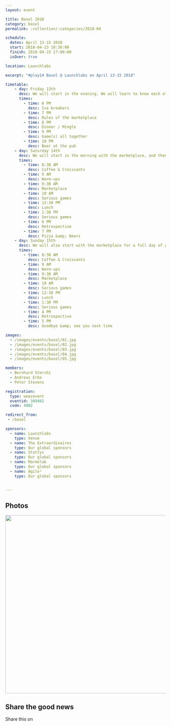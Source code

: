```yaml
---
layout: event

title: Basel 2018
category: basel
permalink: :collection/:categories/2018-04

schedule:
  dates: April 13-15 2018
  start: 2018-04-13 18:30:00
  finish: 2018-04-15 17:00:00
  isOver: true

location: Launchlabs

excerpt: "#play14 Basel @ Launchlabs on April 13-15 2018"

timetable:
    - day: Friday 13th
      desc: We will start in the evening. We will learn to know each other and share a nice dinner all together.
      times:
        - time: 6 PM
          desc: Ice breakers
        - time: 7 PM
          desc: Rules of the marketplace
        - time: 8 PM
          desc: Dinner / Mingle
        - time: 9 PM
          desc: Game(s) all together
        - time: 10 PM
          desc: Beer at the pub
    - day: Saturday 14th
      desc: We will start in the morning with the marketplace, and then we will play games all day long.
      times:
        - time: 8:30 AM
          desc: Coffee & Croissants
        - time: 9 AM
          desc: Warm-ups
        - time: 9:30 AM
          desc: Marketplace
        - time: 10 AM
          desc: Serious games
        - time: 12:30 PM
          desc: Lunch
        - time: 1:30 PM
          desc: Serious games
        - time: 6 PM
          desc: Retrospective
        - time: 7 PM
          desc: Pizza &amp; Beers
    - day: Sunday 15th
      desc: We will also start with the marketplace for a full day of games. Whoever needs to catch a plane can leave earlier.
      times:
        - time: 8:30 AM
          desc: Coffee & Croissants
        - time: 9 AM
          desc: Warm-ups
        - time: 9:30 AM
          desc: Marketplace
        - time: 10 AM
          desc: Serious games
        - time: 12:30 PM
          desc: Lunch
        - time: 1:30 PM
          desc: Serious games
        - time: 4 PM
          desc: Retrospective
        - time: 5 PM
          desc: Goodbye &amp; see you next time

images:
  - /images/events/basel/01.jpg
  - /images/events/basel/02.jpg
  - /images/events/basel/03.jpg
  - /images/events/basel/04.jpg
  - /images/events/basel/05.jpg

members:
  - Bernhard Sterchi
  - Andreas Erbe
  - Peter Stevens

registration: 
  type: weezevent
  eventid: 309482
  code: 4802

redirect_from:
 - /basel

sponsors:
  - name: Launchlabs
    type: Venue
  - name: The Extraordinaires
    type: Our global sponsors
  - name: Stattys
    type: Our global sponsors
  - name: Marmelab
    type: Our global sponsors
  - name: Agile²
    type: Our global sponsors


---
```


## Photos

<a href='https://photos.app.goo.gl/9fPzpslzRCUBEggN2' target="_blank">
  <img src='https://lh3.googleusercontent.com/Mt06nG2AqLYEesbWx5-C3sSjOQQ7_tgADNWCmPb2Wbfx1odtNR5aXZ_XjP3EDk71-buFvZQWrS8U8-jU8oFq46CXeyWOH7v8-MPckqXwRi5FYzPysTmjgzf2JI4RMAZzFhmOZoRf1x2LJlvsiw0-Iu0Lo0D7i3XFNAoXHST-d496ySXbScFt7JIULedIRaKsCgm2_SDcnHE7mTwciiyzNbTnI-NlYr-BXiqe2Sda6diR9KlEvseIuxfWsLeBFgmP_2W3ijtqs5zHBHwl3e8fswV6CU0TItwMmMpfehKHib8cJMvyVKmlgNIOTPFORBc49lsP15p06H-XgRTO3dEXr3ilLUDkn7x9M5LywpCkLPSWi013cYUb4YdTnDyaRhTqw8uvWDVwktM0--b3OpHouN8EtjhKSagQ-886hsoNpk_0NnT6IqNmVNYt-gfkfLErpFL69Gw2FzJC9DB07nMCSJZjNPpQ35WyTbHLd7RVgFh5RsNiAMkGL78Yw3md5EzvqimAp8Yj9UYE6SFgrTv0STLyCsqMRv-U3TfCKi_FG7ka2DDZUVe4VX26ns0IL8TXMg07YFTUPngFBRqhbxsQcKBmsYSe7BBj84N-CeEbbwHOh0LN1baJl7W4XYY2D3QPPGTyd0LeDca1s48ngWA2oRNoH8TuUDj0=w718-h404-no' width="560" />
</a>

## Share the good news

  Share this on 
  <a target="_blank" href="https://twitter.com/home?status=Coming%20up%20%23play14%20Basel%20at%20LAUNCHLABS%20from%20April%2013%20to%2015%202018%0A%0Ahttp%3A//play14.org/events/basel/2018-04%0A%0A%23playfulness%20%23seriousgames%20%23facilitation%20%23change%20%23agile%20%23fun">
    <i class='fa fa-twitter fa-2x fa-fw'></i>
  </a>
  <a target="_blank" href="https://www.facebook.com/sharer/sharer.php?u=http%3A//play14.org/events/basel/2018-04">
    <i class='fa fa-facebook fa-2x fa-fw'></i>
  </a>
  <a target="_blank" href="https://www.linkedin.com/shareArticle?mini=true&url=http%3A//play14.org/events/basel/2018-04&title=Coming%20up%20%23play14%20Basel%20at%20LAUNCHLABS%20from%20April%2013%20to%2015%202018&summary=Coming%20up%20%23play14%20Basel%20at%20LAUNCHLABS%20from%20April%2013%20to%2015%202018%0A%0A%23playfulness%20%23seriousgames%20%23facilitation%20%23change%20%23agile%20%23fun&source=">
    <i class='fa fa-linkedin fa-2x fa-fw'></i>
  </a>
